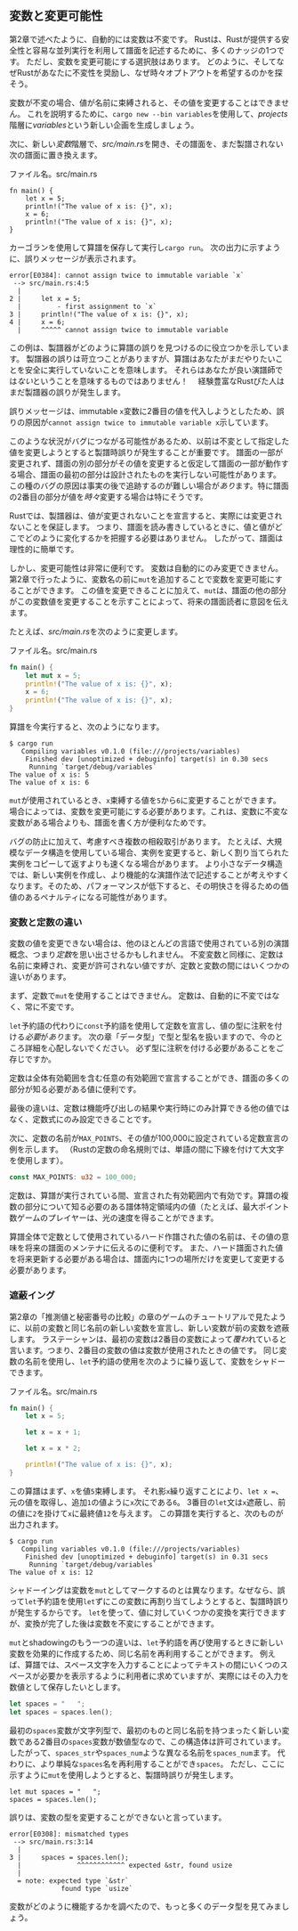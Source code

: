 ## 変数と変更可能性

第2章で述べたように、自動的には変数は不変です。
Rustは、Rustが提供する安全性と容易な並列実行を利用して譜面を記述するために、多くのナッジの1つです。
ただし、変数を変更可能にする選択肢はあります。
どのように、そしてなぜRustがあなたに不変性を奨励し、なぜ時々オプトアウトを希望するのかを探そう。

変数が不変の場合、値が名前に束縛されると、その値を変更することはできません。
これを説明するために、`cargo new --bin variables`を使用して、*projects*階層に*variables*という新しい企画を生成しましょう。

次に、新しい*変数*階層で、*src/main.rs*を開き、その譜面を、まだ製譜されない次の譜面に置き換えます。

<span class="filename">ファイル名。src/main.rs</span>

```rust,ignore
fn main() {
    let x = 5;
    println!("The value of x is: {}", x);
    x = 6;
    println!("The value of x is: {}", x);
}
```

カーゴランを使用して算譜を保存して実行し`cargo run`。
次の出力に示すように、誤りメッセージが表示されます。

```text
error[E0384]: cannot assign twice to immutable variable `x`
 --> src/main.rs:4:5
  |
2 |     let x = 5;
  |         - first assignment to `x`
3 |     println!("The value of x is: {}", x);
4 |     x = 6;
  |     ^^^^^ cannot assign twice to immutable variable
```

この例は、製譜器がどのように算譜の誤りを見つけるのに役立つかを示しています。
製譜器の誤りは苛立つことがありますが、算譜はあなたがまだやりたいことを安全に実行していないことを意味します。
それらはあなたが良い演譜師では*ない*ということを意味するものではありません！　
経験豊富なRustびた人はまだ製譜器の誤りが発生します。

誤りメッセージは、immutable `x`変数に2番目の値を代入しようとしたため、誤りの原因が`cannot assign twice to immutable variable x`示しています。

このような状況がバグにつながる可能性があるため、以前は不変として指定した値を変更しようとすると製譜時誤りが発生することが重要です。
譜面の一部が変更されず、譜面の別の部分がその値を変更すると仮定して譜面の一部が動作する場合、譜面の最初の部分は設計されたものを実行しない可能性があります。
この種のバグの原因は事実の後で追跡するのが難しい場合が*あり*ます。特に譜面の2番目の部分が値を*時々*変更する場合は特にそうです。

Rustでは、製譜器は、値が変更されないことを宣言すると、実際には変更されないことを保証します。
つまり、譜面を読み書きしているときに、値と値がどこでどのように変化するかを把握する必要はありません。
したがって、譜面は理性的に簡単です。

しかし、変更可能性は非常に便利です。
変数は自動的にのみ変更できません。
第2章で行ったように、変数名の前に`mut`を追加することで変数を変更可能にすることができます。
この値を変更できることに加えて、`mut`は、譜面の他の部分がこの変数値を変更することを示すことによって、将来の譜面読者に意図を伝えます。

たとえば、*src/main.rs*を次のように変更します。

<span class="filename">ファイル名。src/main.rs</span>

```rust
fn main() {
    let mut x = 5;
    println!("The value of x is: {}", x);
    x = 6;
    println!("The value of x is: {}", x);
}
```

算譜を今実行すると、次のようになります。

```text
$ cargo run
   Compiling variables v0.1.0 (file:///projects/variables)
    Finished dev [unoptimized + debuginfo] target(s) in 0.30 secs
     Running `target/debug/variables`
The value of x is: 5
The value of x is: 6
```

`mut`が使用されているとき、`x`束縛する値を`5`から`6`に変更することができます。
場合によっては、変数を変更可能にする必要があります。これは、変数に不変な変数がある場合よりも、譜面を書く方が便利なためです。

バグの防止に加えて、考慮すべき複数の相殺取引があります。
たとえば、大規模なデータ構造を使用している場合、実例を変更すると、新しく割り当てられた実例をコピーして返すよりも速くなる場合があります。
より小さなデータ構造では、新しい実例を作成し、より機能的な演譜作法で記述することが考えやすくなります。そのため、パフォーマンスが低下すると、その明快さを得るための価値のあるペナルティになる可能性があります。

### 変数と定数の違い

変数の値を変更できない場合は、他のほとんどの言語で使用されている別の演譜概念、つまり*定数*を思い出させるかもしれません。
不変変数と同様に、定数は名前に束縛され、変更が許可されない値ですが、定数と変数の間にはいくつかの違いがあります。

まず、定数で`mut`を使用することはできません。
定数は、自動的に不変ではなく、常に不変です。

`let`予約語の代わりに`const`予約語を使用して定数を宣言し、値の型に注釈を付ける*必要*が*あり*ます。
次の章「データ型」で型と型名を扱いますので、今のところ詳細を心配しないでください。
必ず型に注釈を付ける必要があることをご存じですか。

定数は全体有効範囲を含む任意の有効範囲で宣言することができ、譜面の多くの部分が知る必要がある値に便利です。

最後の違いは、定数は機能呼び出しの結果や実行時にのみ計算できる他の値ではなく、定数式にのみ設定できることです。

次に、定数の名前が`MAX_POINTS`、その値が100,000に設定されている定数宣言の例を示します。
（Rustの定数の命名規則では、単語の間に下線を付けて大文字を使用します）。

```rust
const MAX_POINTS: u32 = 100_000;
```

定数は、算譜が実行されている間、宣言された有効範囲内で有効です。算譜の複数の部分について知る必要のある譜体特定領域内の値（たとえば、最大ポイント数ゲームのプレイヤーは、光の速度を得ることができます。

算譜全体で定数として使用されているハード作譜された値の名前は、その値の意味を将来の譜面のメンテナに伝えるのに便利です。
また、ハード譜面された値を将来更新する必要がある場合は、譜面内に1つの場所だけを変更して変更する必要があります。

### 遮蔽イング

第2章の「推測値と秘密番号の比較」の章のゲームのチュートリアルで見たように、以前の変数と同じ名前の新しい変数を宣言し、新しい変数が前の変数を遮蔽します。
ラステーシャンは、最初の変数は2番目の変数によって*覆わ*れていると言います。つまり、2番目の変数の値は変数が使用されたときの値です。
同じ変数の名前を使用し、`let`予約語の使用を次のように繰り返して、変数をシャドーできます。

<span class="filename">ファイル名。src/main.rs</span>

```rust
fn main() {
    let x = 5;

    let x = x + 1;

    let x = x * 2;

    println!("The value of x is: {}", x);
}
```

この算譜はまず、`x`を値`5`束縛します。
それ影`x`繰り返すことにより、`let x =`、元の値を取得し、追加`1`の値ように`x`次にである`6`。
3番目の`let`文は`x`遮蔽し、前の値に`2`を掛けて`x`に最終値`12`を与えます。
この算譜を実行すると、次のものが出力されます。

```text
$ cargo run
   Compiling variables v0.1.0 (file:///projects/variables)
    Finished dev [unoptimized + debuginfo] target(s) in 0.31 secs
     Running `target/debug/variables`
The value of x is: 12
```

シャドーイングは変数を`mut`としてマークするのとは異なります。なぜなら、誤って`let`予約語を使用`let`ずにこの変数に再割り当てしようとすると、製譜時誤りが発生するからです。
`let`を使って、値に対していくつかの変換を実行できますが、変換が完了した後は変数を不変にすることができます。

`mut`とshadowingのもう一つの違いは、`let`予約語を再び使用するときに新しい変数を効果的に作成するため、同じ名前を再利用することができます。
例えば、算譜では、スペース文字を入力することによってテキストの間にいくつのスペースが必要かを表示するように利用者に求めていますが、実際にはその入力を数値として保存したいとします。

```rust
let spaces = "   ";
let spaces = spaces.len();
```

最初の`spaces`変数が文字列型で、最初のものと同じ名前を持つまったく新しい変数である2番目の`spaces`変数が数値型なので、この構造体は許可されています。
したがって、`spaces_str`や`spaces_num`ような異なる名前を`spaces_num`ます。
代わりに、より単純な`spaces`名を再利用することができ`spaces`。
ただし、ここに示すように`mut`を使用しようとすると、製譜時誤りが発生します。

```rust,ignore
let mut spaces = "   ";
spaces = spaces.len();
```

誤りは、変数の型を変更することができないと言っています。

```text
error[E0308]: mismatched types
 --> src/main.rs:3:14
  |
3 |     spaces = spaces.len();
  |              ^^^^^^^^^^^^ expected &str, found usize
  |
  = note: expected type `&str`
             found type `usize`
```

変数がどのように機能するかを調べたので、もっと多くのデータ型を見てみましょう。
